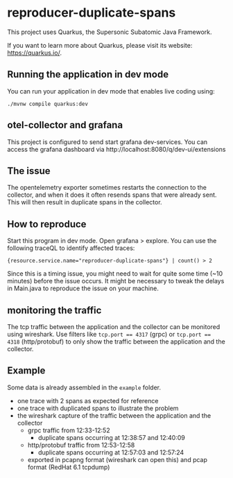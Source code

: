 # reproducer-duplicate-spans

This project uses Quarkus, the Supersonic Subatomic Java Framework.

If you want to learn more about Quarkus, please visit its website: <https://quarkus.io/>.


## Running the application in dev mode

You can run your application in dev mode that enables live coding using:

```shell script
./mvnw compile quarkus:dev
```

## otel-collector and grafana
This project is configured to send start grafana dev-services. You can access the grafana dashboard via
http://localhost:8080/q/dev-ui/extensions


## The issue
The opentelemetry exporter sometimes restarts the connection to the collector, and when it does
it often resends spans that were already sent. This will then result in duplicate spans in the collector.

## How to reproduce
Start this program in dev mode. 
Open grafana > explore. You can use the following traceQL to identify affected traces:
```TraceQL
{resource.service.name="reproducer-duplicate-spans"} | count() > 2
```
Since this is a timing issue, you might need to wait for quite some time (~10 minutes) before the issue occurs.
It might be necessary to tweak the delays in Main.java to reproduce the issue on your machine.


## monitoring the traffic
The tcp traffic between the application and the collector can be monitored using wireshark.
Use filters like `tcp.port == 4317` (grpc) or `tcp.port == 4318` (http/protobuf) to only show 
the traffic between the application and the collector.


## Example
Some data is already assembled in the `example` folder.
- one trace with 2 spans as expected for reference
- one trace with duplicated spans to illustrate the problem
- the wireshark capture of the traffic between the application and the collector
  - grpc traffic from 12:33-12:52
    - duplicate spans occurring at 12:38:57 and 12:40:09
  - http/protobuf traffic from 12:53-12:58
    - duplicate spans occurring at 12:57:03 and 12:57:24
  - exported in pcapng format (wireshark can open this) and pcap format (RedHat 6.1 tcpdump)




